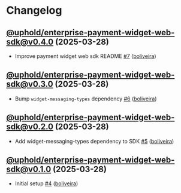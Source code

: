 # Changelog

## [@uphold/enterprise-payment-widget-web-sdk@v0.4.0](https://github.com/uphold/enterprise-widget-sdk/releases/tag/@uphold/enterprise-payment-widget-web-sdk@v0.4.0) (2025-03-28)

- Improve payment widget web sdk README [\#7](https://github.com/uphold/enterprise-widget-sdk/pull/7) ([boliveira](https://github.com/boliveira))

## [@uphold/enterprise-payment-widget-web-sdk@v0.3.0](https://github.com/uphold/enterprise-widget-sdk/releases/tag/@uphold/enterprise-payment-widget-web-sdk@v0.3.0) (2025-03-28)

- Bump `widget-messaging-types` dependency [\#6](https://github.com/uphold/enterprise-widget-sdk/pull/6) ([boliveira](https://github.com/boliveira))

## [@uphold/enterprise-payment-widget-web-sdk@v0.2.0](https://github.com/uphold/enterprise-widget-sdk/releases/tag/@uphold/enterprise-payment-widget-web-sdk@v0.2.0) (2025-03-28)

- Add widget-messaging-types dependency to SDK [\#5](https://github.com/uphold/enterprise-widget-sdk/pull/5) ([boliveira](https://github.com/boliveira))

## [@uphold/enterprise-payment-widget-web-sdk@v0.1.0](https://github.com/uphold/enterprise-widget-sdk/releases/tag/@uphold/enterprise-payment-widget-web-sdk@v0.1.0) (2025-03-28)

- Initial setup [\#4](https://github.com/uphold/enterprise-widget-sdk/pull/4) ([boliveira](https://github.com/boliveira))

